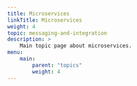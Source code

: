 ```yaml
---
title: Microservices
linkTitle: Microservices
weight: 4
topic: messaging-and-integration
description: >
    Main topic page about microservices.
menu:
    main:
        parent: "topics"
        weight: 4
---
```

